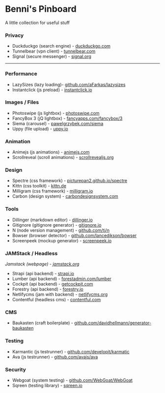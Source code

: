 # Benni's Pinboard 

A little collection for useful stuff  

### Privacy

* Duckduckgo (search engine) - [duckduckgo.com](https://duckduckgo.com/)
* Tunnelbear (vpn client) - [tunnelbear.com](https://www.tunnelbear.com/)
* Signal (secure messenger) - [signal.org](https://www.signal.org/)

---
### Performance

* LazySizes (lazy loading)- [github.com/aFarkas/lazysizes](https://github.com/aFarkas/)
* Instantclick (js preload) - [instantclick.io](http://instantclick.io/)

### Images / Files

* Photoswipe (js lightbox) - [photoswipe.com](http://photoswipe.com/)
* FancyBox 3 (jQ lightbox) - [fancyapps.com/fancybox/3](https://fancyapps.com/fancybox/3/)
* Siema (carousel) - [pawelgrzybek.com/siema](https://pawelgrzybek.com/siema/)
* Uppy (file upload) - [uppy.io](https://uppy.io/)

### Animation

* Animejs (js animations) - [animejs.com](http://animejs.com/)
* Scrollreveal (scroll animations) - [scrollrevealjs.org](https://scrollrevealjs.org/)


### Design

* Spectre (css framework) - [picturepan2.github.io/spectre](https://picturepan2.github.io/spectre/)
* Kittn (css toolkit) - [kittn.de](http://kittn.de/)
* Milligram (css framework) - [milligram.io](https://milligram.io/)
* Carbon (design system) - [carbondesignsystem.com](http://www.carbondesignsystem.com/)


### Tools

* Dillinger (markdown editor) - [dillinger.io](https://dillinger.io/)
* Gitignore (gitignore generator) - [gitignore.io](https://www.gitignore.io/)
* N (node version management) - [github.com/tj/n](https://github.com/tj/n)
* Bowser (browser detector) - [github.com/lancedikson/bowser](https://github.com/lancedikson/bowser)
* Screenpeek (mockup generator) - [screenpeek.io](https://screenpeek.io/)




### JAMStack / Headless

*Jamstack (webpage) - [jamstack.org](https://jamstack.org/)*

* Strapi (api backend) - [strapi.io](https://strapi.io/)
* Lumber (api backend) - [forestadmin.com/lumber](https://www.forestadmin.com/lumber/)
* Cockpit (api backend) - [getcockpit.com](https://getcockpit.com/)
* Forestry (api backend) - [forestry.io](https://forestry.io/)
* Netlifycms (jam with backend) - [netlifycms.org](https://www.netlifycms.org/)
* Contentful (headless cms) - [contentful.com](https://www.contentful.com/)




### CMS

* Baukasten (craft boilerplate) - [github.com/davidhellmann/generator-baukasten](https://github.com/davidhellmann/generator-baukasten)

### Testing

* Karmantic (js testrunner) - [github.com/developit/karmatic](https://github.com/developit/karmatic)
* Ava (js testrunner) - [github.com/avajs/ava](https://github.com/avajs/ava)

### Security

* Webgoat (system testing) - [github.com/WebGoat/WebGoat](https://github.com/WebGoat/WebGoat)
* Sqreen (testing library) - [sqreen.io](https://www.sqreen.io/)










